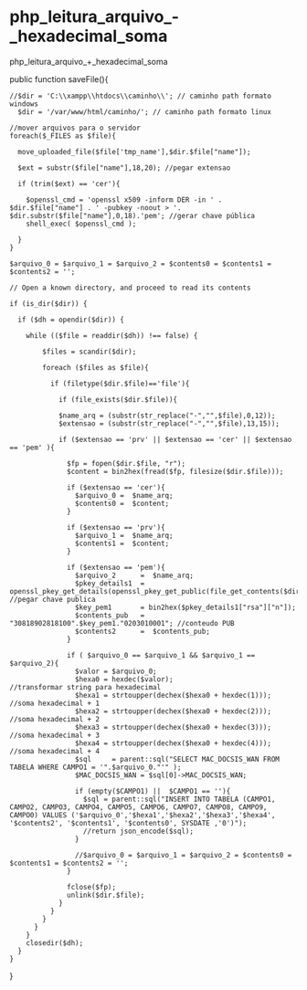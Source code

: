 # php_leitura_arquivo_-_hexadecimal_soma
php_leitura_arquivo_+_hexadecimal_soma


 
  public function saveFile(){
  
    //$dir = 'C:\\xampp\\htdocs\\caminho\\'; // caminho path formato windows
	  $dir = '/var/www/html/caminho/'; // caminho path formato linux
	  
    //mover arquivos para o servidor 
    foreach($_FILES as $file){
    
      move_uploaded_file($file['tmp_name'],$dir.$file["name"]);
      
      $ext = substr($file["name"],18,20); //pegar extensao
      
      if (trim($ext) == 'cer'){
      
        $openssl_cmd = 'openssl x509 -inform DER -in ' . $dir.$file["name"] . ' -pubkey -noout > '. $dir.substr($file["name"],0,18).'pem'; //gerar chave pública
        shell_exec( $openssl_cmd );
	
      }
    }
    
    $arquivo_0 = $arquivo_1 = $arquivo_2 = $contents0 = $contents1 = $contents2 = '';
    
    // Open a known directory, and proceed to read its contents
    
    if (is_dir($dir)) {
    
      if ($dh = opendir($dir)) {
      
        while (($file = readdir($dh)) !== false) {
	
            $files = scandir($dir);
	    
            foreach ($files as $file){
	    
              if (filetype($dir.$file)=='file'){
	      
                if (file_exists($dir.$file)){
		
                $name_arq = (substr(str_replace("-","",$file),0,12)); 
                $extensao = (substr(str_replace("-","",$file),13,15));
		
                if ($extensao == 'prv' || $extensao == 'cer' || $extensao == 'pem' ){
		
                  $fp = fopen($dir.$file, "r");
                  $content = bin2hex(fread($fp, filesize($dir.$file)));
		  
                  if ($extensao == 'cer'){
                    $arquivo_0 =  $name_arq; 
                    $contents0 =  $content; 
                  }
		  
                  if ($extensao == 'prv'){
                    $arquivo_1 =  $name_arq; 
                    $contents1 =  $content; 
                  }
		  
                  if ($extensao == 'pem'){
                    $arquivo_2      =  $name_arq; 
                    $pkey_details1  = openssl_pkey_get_details(openssl_pkey_get_public(file_get_contents($dir.$file))); //pegar chave publica
                    $key_pem1       = bin2hex($pkey_details1["rsa"]["n"]);
                    $contents_pub   = "30818902818100".$key_pem1."0203010001"; //conteudo PUB
                    $contents2      =  $contents_pub; 
                  }
		  
                  if ( $arquivo_0 == $arquivo_1 && $arquivo_1 == $arquivo_2){
                    $valor = $arquivo_0;
                    $hexa0 = hexdec($valor);                         //transformar string para hexadecimal
                    $hexa1 = strtoupper(dechex($hexa0 + hexdec(1)));  //soma hexadecimal + 1
                    $hexa2 = strtoupper(dechex($hexa0 + hexdec(2)));  //soma hexadecimal + 2
                    $hexa3 = strtoupper(dechex($hexa0 + hexdec(3)));  //soma hexadecimal + 3
                    $hexa4 = strtoupper(dechex($hexa0 + hexdec(4)));  //soma hexadecimal + 4
                    $sql 	 = parent::sql("SELECT MAC_DOCSIS_WAN FROM TABELA WHERE CAMPO1 = '".$arquivo_0."'" );
                    $MAC_DOCSIS_WAN = $sql[0]->MAC_DOCSIS_WAN;
		    
                    if (empty($CAMPO1) ||  $CAMPO1 == ''){
                      $sql = parent::sql("INSERT INTO TABELA (CAMPO1, CAMPO2, CAMPO3, CAMPO4, CAMPO5, CAMPO6, CAMPO7, CAMPO8, CAMPO9, CAMPO0) VALUES ('$arquivo_0','$hexa1','$hexa2','$hexa3','$hexa4', '$contents2', '$contents1', '$contents0', SYSDATE ,'0')");
                      //return json_encode($sql);
                    }
		    
                    //$arquivo_0 = $arquivo_1 = $arquivo_2 = $contents0 = $contents1 = $contents2 = '';
                  }
		  
                  fclose($fp);
                  unlink($dir.$file);
                }
              }
            }
          }
        }
        closedir($dh);
      }
    }
  }

